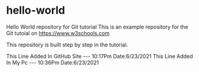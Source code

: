 # hello-world
Hello World repository for Git tutorial
This is an example repository for the Git tutoial on https://www.w3schools.com

This repository is built step by step in the tutorial.

This Line Added In GitHub Site --- 10:17Pm Date:6/23/2021
This Line Added In My Pc       --- 10:36Pm Date:6/23/2021
